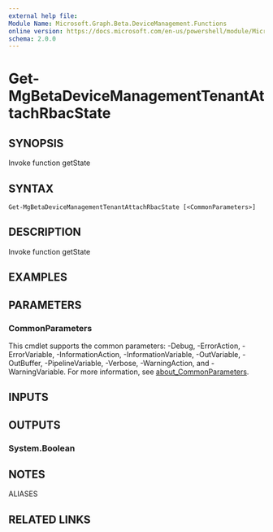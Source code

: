```yaml
---
external help file:
Module Name: Microsoft.Graph.Beta.DeviceManagement.Functions
online version: https://docs.microsoft.com/en-us/powershell/module/Microsoft.Graph.devicemanagement.functions/get-mgdevicemanagementtenantattachrbacstate
schema: 2.0.0
---
```


# Get-MgBetaDeviceManagementTenantAttachRbacState

## SYNOPSIS
Invoke function getState

## SYNTAX

```
Get-MgBetaDeviceManagementTenantAttachRbacState [<CommonParameters>]
```

## DESCRIPTION
Invoke function getState

## EXAMPLES

## PARAMETERS

### CommonParameters
This cmdlet supports the common parameters: -Debug, -ErrorAction, -ErrorVariable, -InformationAction, -InformationVariable, -OutVariable, -OutBuffer, -PipelineVariable, -Verbose, -WarningAction, and -WarningVariable. For more information, see [about_CommonParameters](http://go.microsoft.com/fwlink/?LinkID=113216).

## INPUTS

## OUTPUTS

### System.Boolean

## NOTES

ALIASES

## RELATED LINKS


